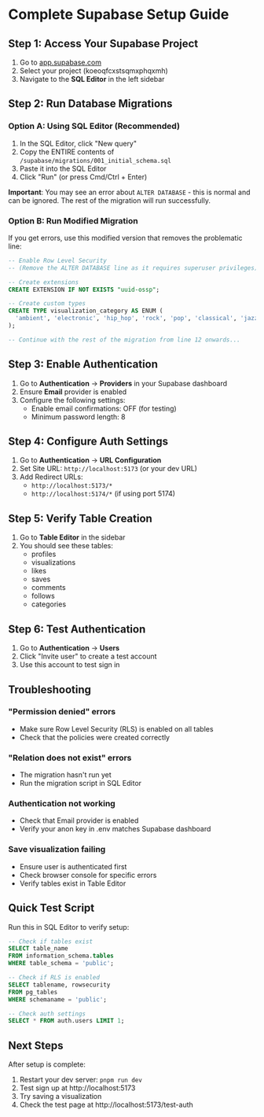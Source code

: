 # Complete Supabase Setup Guide

## Step 1: Access Your Supabase Project

1. Go to [app.supabase.com](https://app.supabase.com)
2. Select your project (koeoqfcxstsqmxphqxmh)
3. Navigate to the **SQL Editor** in the left sidebar

## Step 2: Run Database Migrations

### Option A: Using SQL Editor (Recommended)

1. In the SQL Editor, click "New query"
2. Copy the ENTIRE contents of `/supabase/migrations/001_initial_schema.sql`
3. Paste it into the SQL Editor
4. Click "Run" (or press Cmd/Ctrl + Enter)

**Important**: You may see an error about `ALTER DATABASE` - this is normal and can be ignored. The rest of the migration will run successfully.

### Option B: Run Modified Migration

If you get errors, use this modified version that removes the problematic line:

```sql
-- Enable Row Level Security
-- (Remove the ALTER DATABASE line as it requires superuser privileges)

-- Create extensions
CREATE EXTENSION IF NOT EXISTS "uuid-ossp";

-- Create custom types
CREATE TYPE visualization_category AS ENUM (
  'ambient', 'electronic', 'hip_hop', 'rock', 'pop', 'classical', 'jazz', 'other'
);

-- Continue with the rest of the migration from line 12 onwards...
```

## Step 3: Enable Authentication

1. Go to **Authentication** → **Providers** in your Supabase dashboard
2. Ensure **Email** provider is enabled
3. Configure the following settings:
   - Enable email confirmations: OFF (for testing)
   - Minimum password length: 8

## Step 4: Configure Auth Settings

1. Go to **Authentication** → **URL Configuration**
2. Set Site URL: `http://localhost:5173` (or your dev URL)
3. Add Redirect URLs:
   - `http://localhost:5173/*`
   - `http://localhost:5174/*` (if using port 5174)

## Step 5: Verify Table Creation

1. Go to **Table Editor** in the sidebar
2. You should see these tables:
   - profiles
   - visualizations
   - likes
   - saves
   - comments
   - follows
   - categories

## Step 6: Test Authentication

1. Go to **Authentication** → **Users**
2. Click "Invite user" to create a test account
3. Use this account to test sign in

## Troubleshooting

### "Permission denied" errors
- Make sure Row Level Security (RLS) is enabled on all tables
- Check that the policies were created correctly

### "Relation does not exist" errors
- The migration hasn't run yet
- Run the migration script in SQL Editor

### Authentication not working
- Check that Email provider is enabled
- Verify your anon key in .env matches Supabase dashboard

### Save visualization failing
- Ensure user is authenticated first
- Check browser console for specific errors
- Verify tables exist in Table Editor

## Quick Test Script

Run this in SQL Editor to verify setup:

```sql
-- Check if tables exist
SELECT table_name 
FROM information_schema.tables 
WHERE table_schema = 'public';

-- Check if RLS is enabled
SELECT tablename, rowsecurity 
FROM pg_tables 
WHERE schemaname = 'public';

-- Check auth settings
SELECT * FROM auth.users LIMIT 1;
```

## Next Steps

After setup is complete:
1. Restart your dev server: `pnpm run dev`
2. Test sign up at http://localhost:5173
3. Try saving a visualization
4. Check the test page at http://localhost:5173/test-auth